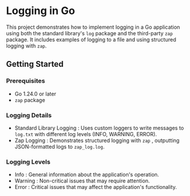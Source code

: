# Logging in Go

This project demonstrates how to implement logging in a Go application using both the standard library's `log` package and the third-party `zap` package. It includes examples of logging to a file and using structured logging with `zap`.

## Getting Started

### Prerequisites

- Go 1.24.0 or later
- `zap` package

### Logging Details

- Standard Library Logging : Uses custom loggers to write messages to `log.txt` with different log levels (INFO, WARNING, ERROR).
- Zap Logging : Demonstrates structured logging with `zap` , outputting JSON-formatted logs to `zap_log.log`.

### Logging Levels

- Info : General information about the application's operation.
- Warning : Non-critical issues that may require attention.
- Error : Critical issues that may affect the application's functionality.
